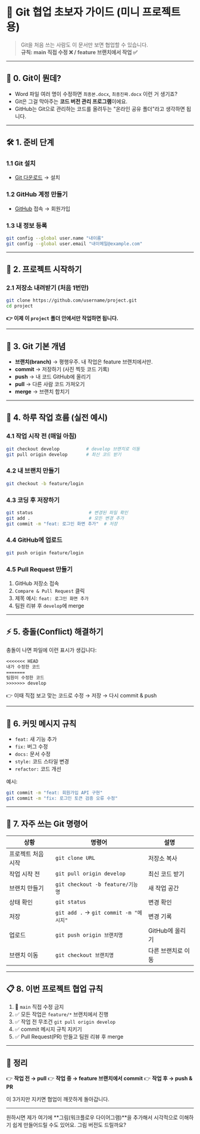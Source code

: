 # 🐙 Git 협업 초보자 가이드 (미니 프로젝트용)

> Git을 처음 쓰는 사람도 이 문서만 보면 협업할 수 있습니다.  
> **규칙: main 직접 수정 ❌ / feature 브랜치에서 작업 ✅**

---

## 📌 0. Git이 뭔데?
- Word 파일 여러 명이 수정하면 `최종본.docx`, `최종진짜.docx` 이런 거 생기죠?  
- Git은 그걸 막아주는 **코드 버전 관리 프로그램**이에요.  
- GitHub는 Git으로 관리하는 코드를 올려두는 "온라인 공유 폴더"라고 생각하면 됩니다.  

---

## 🛠 1. 준비 단계

### 1.1 Git 설치
- [Git 다운로드](https://git-scm.com/downloads) → 설치  

### 1.2 GitHub 계정 만들기
- [GitHub](https://github.com/) 접속 → 회원가입  

### 1.3 내 정보 등록
```bash
git config --global user.name "내이름"
git config --global user.email "내이메일@example.com"
````

---

## 📂 2. 프로젝트 시작하기

### 2.1 저장소 내려받기 (처음 1번만)

```bash
git clone https://github.com/username/project.git
cd project
```

**👉 이제 이 `project` 폴더 안에서만 작업하면 됩니다.**

---

## 🌲 3. Git 기본 개념

* **브랜치(branch)** → 평행우주. 내 작업은 feature 브랜치에서만.
* **commit** → 저장하기 (사진 찍듯 코드 기록)
* **push** → 내 코드 GitHub에 올리기
* **pull** → 다른 사람 코드 가져오기
* **merge** → 브랜치 합치기

---

## 🔄 4. 하루 작업 흐름 (실전 예시)

### 4.1 작업 시작 전 (매일 아침)

```bash
git checkout develop          # develop 브랜치로 이동
git pull origin develop       # 최신 코드 받기
```

### 4.2 내 브랜치 만들기

```bash
git checkout -b feature/login
```

### 4.3 코딩 후 저장하기

```bash
git status                     # 변경된 파일 확인
git add .                      # 모든 변경 추가
git commit -m "feat: 로그인 화면 추가"  # 저장
```

### 4.4 GitHub에 업로드

```bash
git push origin feature/login
```

### 4.5 Pull Request 만들기

1. GitHub 저장소 접속
2. `Compare & Pull Request` 클릭
3. 제목 예시: `feat: 로그인 화면 추가`
4. 팀원 리뷰 후 `develop`에 merge

---

## ⚡️ 5. 충돌(Conflict) 해결하기

충돌이 나면 파일에 이런 표시가 생깁니다:

```txt
<<<<<<< HEAD
내가 수정한 코드
=======
팀원이 수정한 코드
>>>>>>> develop
```

👉 이때 직접 보고 맞는 코드로 수정 → 저장 → 다시 commit & push

---

## 📝 6. 커밋 메시지 규칙

* `feat:` 새 기능 추가
* `fix:` 버그 수정
* `docs:` 문서 수정
* `style:` 코드 스타일 변경
* `refactor:` 코드 개선

예시:

```bash
git commit -m "feat: 회원가입 API 구현"
git commit -m "fix: 로그인 토큰 검증 오류 수정"
```

---

## 📖 7. 자주 쓰는 Git 명령어

| 상황         | 명령어                                 | 설명          |
| ---------- | ----------------------------------- | ----------- |
| 프로젝트 처음 시작 | `git clone URL`                     | 저장소 복사      |
| 작업 시작 전    | `git pull origin develop`           | 최신 코드 받기    |
| 브랜치 만들기    | `git checkout -b feature/기능명`       | 새 작업 공간     |
| 상태 확인      | `git status`                        | 변경 확인       |
| 저장         | `git add .` → `git commit -m "메시지"` | 변경 기록       |
| 업로드        | `git push origin 브랜치명`              | GitHub에 올리기 |
| 브랜치 이동     | `git checkout 브랜치명`                 | 다른 브랜치로 이동  |

---

## 📋 8. 이번 프로젝트 협업 규칙

1. 🚫 `main` 직접 수정 금지
2. ✅ 모든 작업은 `feature/*` 브랜치에서 진행
3. ✅ 작업 전 무조건 `git pull origin develop`
4. ✅ commit 메시지 규칙 지키기
5. ✅ Pull Request(PR) 만들고 팀원 리뷰 후 merge

---

## 🎯 정리

👉 **작업 전 → pull**
👉 **작업 중 → feature 브랜치에서 commit**
👉 **작업 후 → push & PR**

이 3가지만 지키면 협업이 깨끗하게 돌아갑니다.



---



원하시면 제가 여기에 **그림(워크플로우 다이어그램)**을 추가해서 시각적으로 이해하기 쉽게 만들어드릴 수도 있어요. 그림 버전도 드릴까요?
```
